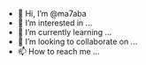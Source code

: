 - 👋 Hi, I’m @ma7aba
- 👀 I’m interested in ...
- 🌱 I’m currently learning ...
- 💞️ I’m looking to collaborate on ...
- 📫 How to reach me ...

<!---
ma7aba/ma7aba is a ✨ special ✨ repository because its `README.md` (this file) appears on your GitHub profile.
You can click the Preview link to take a look at your changes.
--->
